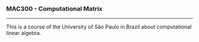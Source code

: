 
### MAC300 - Computational Matrix
----
This is a course of the University of São Paulo in Brazil about computational linear algebra.  
